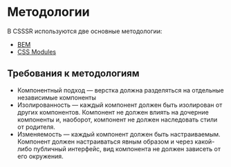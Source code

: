 # Методологии

В CSSSR используются две основные методологии:
- [BEM](./BEM.md)
- [CSS Modules](./CSSModules.md)

## Требования к методологиям

- Компонентный подход — верстка должна разделяться на отдельные независимые
  компоненты
- Изолированность — каждый компонент должен быть изолирован от других
  компонентов. Компонент не должен влиять на дочерние компоненты и, наоборот,
  компонент не должен наследовать стили от родителя.
- Изменяемость — каждый компонент должен быть настраиваемым. Компонент должен
  настраиваться явным образом и через какой-либо публичный интерфейс, вид
  компонента не должен зависеть от его окружения.
